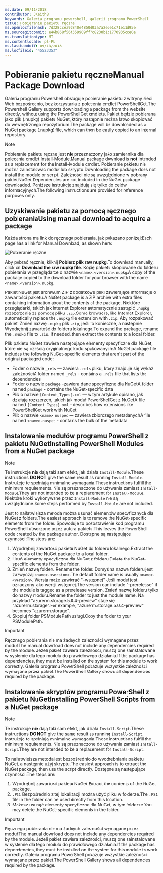 ```yaml
---
ms.date: 09/11/2018
contributor: JKeithB
keywords: Galeria programu powershell, galerii programu PowerShell
title: Pobieranie pakietu ręczne
ms.openlocfilehash: 7d228ccea9b840e4850d03a7a2e3e1c71e11d95e
ms.sourcegitcommit: e46b868f56f359909ff7c8230b1d1770935cce0e
ms.translationtype: MT
ms.contentlocale: pl-PL
ms.lasthandoff: 09/13/2018
ms.locfileid: "45523353"
---
```

# <a name="manual-package-download"></a><span data-ttu-id="3ca54-103">Pobieranie pakietu ręczne</span><span class="sxs-lookup"><span data-stu-id="3ca54-103">Manual Package Download</span></span>

<span data-ttu-id="3ca54-104">Galeria programu Powershell obsługuje pobieranie pakietu z witryny sieci Web bezpośrednio, bez korzystania z polecenia cmdlet PowerShellGet.</span><span class="sxs-lookup"><span data-stu-id="3ca54-104">The Powershell Gallery supports downloading a package from the website directly, without using the PowerShellGet cmdlets.</span></span> <span data-ttu-id="3ca54-105">Pakiet będzie pobierana jako plik (.nupkg) pakietu NuGet, który następnie można łatwo skopiować do wewnętrznego repozytorium.</span><span class="sxs-lookup"><span data-stu-id="3ca54-105">The package will be downloaded as a NuGet package (.nupkg) file, which can then be easily copied to an internal repository.</span></span>

> [!NOTE]
> <span data-ttu-id="3ca54-106">Pobieranie pakietu ręczne jest **nie** przeznaczony jako zamiennika dla polecenia cmdlet Install-Module.</span><span class="sxs-lookup"><span data-stu-id="3ca54-106">Manual package download is **not** intended as a replacement for the Install-Module cmdlet.</span></span>
> <span data-ttu-id="3ca54-107">Pobieranie pakietu nie można zainstalować moduł lub skryptu.</span><span class="sxs-lookup"><span data-stu-id="3ca54-107">Downloading the package does not install the module or script.</span></span> <span data-ttu-id="3ca54-108">Zależności nie są uwzględnione w pobrany pakiet NuGet.</span><span class="sxs-lookup"><span data-stu-id="3ca54-108">Dependencies are not included in the NuGet package downloaded.</span></span> <span data-ttu-id="3ca54-109">Poniższe instrukcje znajdują się tylko do celów informacyjnych.</span><span class="sxs-lookup"><span data-stu-id="3ca54-109">The following instructions are provided for reference purposes only.</span></span>

## <a name="using-manual-download-to-acquire-a-package"></a><span data-ttu-id="3ca54-110">Uzyskiwanie pakietu za pomocą ręcznego pobierania</span><span class="sxs-lookup"><span data-stu-id="3ca54-110">Using manual download to acquire a package</span></span>

<span data-ttu-id="3ca54-111">Każda strona ma link do ręcznego pobierania, jak pokazano poniżej:</span><span class="sxs-lookup"><span data-stu-id="3ca54-111">Each page has a link for Manual Download, as shown here:</span></span>

![Pobieranie ręczne](../../Images/Manual_Item_Download.PNG)

<span data-ttu-id="3ca54-113">Aby pobrać ręcznie, kliknij **Pobierz plik raw nupkg**.</span><span class="sxs-lookup"><span data-stu-id="3ca54-113">To download manually, click on **Download the raw nupkg file**.</span></span> <span data-ttu-id="3ca54-114">Kopię pakietu skopiowane do folderu pobierania w przeglądarce o nazwie `<name>.<version>.nupkg`.</span><span class="sxs-lookup"><span data-stu-id="3ca54-114">A copy of the package copied to the download folder for your browser with the name `<name>.<version>.nupkg`.</span></span>

<span data-ttu-id="3ca54-115">Pakiet NuGet jest archiwum ZIP z dodatkowe pliki zawierające informacje o zawartości pakietu.</span><span class="sxs-lookup"><span data-stu-id="3ca54-115">A NuGet package is a ZIP archive with extra files containing information about the contents of the package.</span></span> <span data-ttu-id="3ca54-116">Niektóre przeglądarki, takich jak Internet Explorer automatycznie zastąpić `.nupkg` rozszerzenia za pomocą pliku `.zip`.</span><span class="sxs-lookup"><span data-stu-id="3ca54-116">Some browsers, like Internet Explorer, automatically replace the `.nupkg` file extension with `.zip`.</span></span> <span data-ttu-id="3ca54-117">Aby rozpakować pakiet, Zmień nazwę `.nupkg` plik `.zip`, jeśli to konieczne, a następnie Wyodrębnij zawartość do folderu lokalnego.</span><span class="sxs-lookup"><span data-stu-id="3ca54-117">To expand the package, rename the `.nupkg` file to `.zip`, if needed, then extract the contents to a local folder.</span></span>

<span data-ttu-id="3ca54-118">Plik pakietu NuGet zawiera następujące elementy specyficzne dla NuGet, które nie są częścią oryginalnego kodu spakowanych:</span><span class="sxs-lookup"><span data-stu-id="3ca54-118">A NuGet package file includes the following NuGet-specific elements that aren't part of the original packaged code:</span></span>

- <span data-ttu-id="3ca54-119">Folder o nazwie `_rels` — zawiera `.rels` pliku, który znajduje się wykaz zależności</span><span class="sxs-lookup"><span data-stu-id="3ca54-119">A folder named `_rels` - contains a `.rels` file that lists the dependencies</span></span>
- <span data-ttu-id="3ca54-120">Folder o nazwie `package` -zawiera dane specyficzne dla NuGet</span><span class="sxs-lookup"><span data-stu-id="3ca54-120">A folder named `package` - contains the NuGet-specific data</span></span>
- <span data-ttu-id="3ca54-121">Plik o nazwie `[Content_Types].xml` — w tym artykule opisano, jak działają rozszerzeń, takich jak moduł PowerShellGet z NuGet</span><span class="sxs-lookup"><span data-stu-id="3ca54-121">A file named `[Content_Types].xml` - describes how extensions like PowerShellGet work with NuGet</span></span>
- <span data-ttu-id="3ca54-122">Plik o nazwie `<name>.nuspec` — zawiera zbiorczego metadanych</span><span class="sxs-lookup"><span data-stu-id="3ca54-122">A file named `<name>.nuspec` - contains the bulk of the metadata</span></span>

## <a name="installing-powershell-modules-from-a-nuget-package"></a><span data-ttu-id="3ca54-123">Instalowanie modułów programu PowerShell z pakietu NuGet</span><span class="sxs-lookup"><span data-stu-id="3ca54-123">Installing PowerShell Modules from a NuGet package</span></span>

> [!NOTE]
> <span data-ttu-id="3ca54-124">Te instrukcje **nie** dają taki sam efekt, jak działa `Install-Module`.</span><span class="sxs-lookup"><span data-stu-id="3ca54-124">These instructions **DO NOT** give the same result as running `Install-Module`.</span></span> <span data-ttu-id="3ca54-125">Instrukcje te spełniają minimalne wymagania.</span><span class="sxs-lookup"><span data-stu-id="3ca54-125">These instructions fulfill the minimum requirements.</span></span> <span data-ttu-id="3ca54-126">Nie są przeznaczone do używania zamiast `Install-Module`.</span><span class="sxs-lookup"><span data-stu-id="3ca54-126">They are not intended to be a replacement for `Install-Module`.</span></span> <span data-ttu-id="3ca54-127">Niektóre kroki wykonywane przez `Install-Module` nie są uwzględniane.</span><span class="sxs-lookup"><span data-stu-id="3ca54-127">Some steps performed by `Install-Module` are not included.</span></span>

<span data-ttu-id="3ca54-128">Jest to najłatwiejsza metoda można usunąć elementów specyficznych dla NuGet z folderu.</span><span class="sxs-lookup"><span data-stu-id="3ca54-128">The easiest approach is to remove the NuGet-specific elements from the folder.</span></span> <span data-ttu-id="3ca54-129">Spowoduje to pozostawienie kod programu PowerShell utworzone przez autora pakietu.</span><span class="sxs-lookup"><span data-stu-id="3ca54-129">This leaves the PowerShell code created by the package author.</span></span> <span data-ttu-id="3ca54-130">Dostępne są następujące czynności:</span><span class="sxs-lookup"><span data-stu-id="3ca54-130">The steps are:</span></span>

1. <span data-ttu-id="3ca54-131">Wyodrębnij zawartość pakietu NuGet do folderu lokalnego.</span><span class="sxs-lookup"><span data-stu-id="3ca54-131">Extract the contents of the NuGet package to a local folder.</span></span>
2. <span data-ttu-id="3ca54-132">Usuń elementy specyficzne dla NuGet z folderu.</span><span class="sxs-lookup"><span data-stu-id="3ca54-132">Delete the NuGet-specific elements from the folder.</span></span>
3. <span data-ttu-id="3ca54-133">Zmień nazwę folderu.</span><span class="sxs-lookup"><span data-stu-id="3ca54-133">Rename the folder.</span></span> <span data-ttu-id="3ca54-134">Domyślna nazwa folderu jest zazwyczaj `<name>.<version>`.</span><span class="sxs-lookup"><span data-stu-id="3ca54-134">The default folder name is usually `<name>.<version>`.</span></span> <span data-ttu-id="3ca54-135">Wersja może zawierać "-wstępnej" Jeśli moduł jest oznaczony jako wersji wstępnej.</span><span class="sxs-lookup"><span data-stu-id="3ca54-135">The version can include "-prerelease" if the module is tagged as a prerelease version.</span></span> <span data-ttu-id="3ca54-136">Zmień nazwę folderu tylko do nazwy modułu.</span><span class="sxs-lookup"><span data-stu-id="3ca54-136">Rename the folder to just the module name.</span></span> <span data-ttu-id="3ca54-137">Na przykład "azurerm.storage.5.0.4-preview" staje się "azurerm.storage".</span><span class="sxs-lookup"><span data-stu-id="3ca54-137">For example, "azurerm.storage.5.0.4-preview" becomes "azurerm.storage".</span></span>
4. <span data-ttu-id="3ca54-138">Skopiuj folder PSModulePath usługi.</span><span class="sxs-lookup"><span data-stu-id="3ca54-138">Copy the folder to your PSModulePath.</span></span>

> [!IMPORTANT]
> <span data-ttu-id="3ca54-139">Ręcznego pobierania nie ma żadnych zależności wymagane przez moduł.</span><span class="sxs-lookup"><span data-stu-id="3ca54-139">The manual download does not include any dependencies required by the module.</span></span> <span data-ttu-id="3ca54-140">Jeżeli pakiet zawiera zależności, muszą one zainstalowane w systemie dla tego modułu do prawidłowego działania.</span><span class="sxs-lookup"><span data-stu-id="3ca54-140">If the package has dependencies, they must be installed on the system for this module to work correctly.</span></span> <span data-ttu-id="3ca54-141">Galeria programu PowerShell pokazuje wszystkie zależności wymagane przez pakiet.</span><span class="sxs-lookup"><span data-stu-id="3ca54-141">The PowerShell Gallery shows all dependencies required by the package.</span></span>

## <a name="installing-powershell-scripts-from-a-nuget-package"></a><span data-ttu-id="3ca54-142">Instalowanie skryptów programu PowerShell z pakietu NuGet</span><span class="sxs-lookup"><span data-stu-id="3ca54-142">Installing PowerShell Scripts from a NuGet package</span></span>

> [!NOTE]
> <span data-ttu-id="3ca54-143">Te instrukcje **nie** dają taki sam efekt, jak działa `Install-Script`.</span><span class="sxs-lookup"><span data-stu-id="3ca54-143">These instructions **DO NOT** give the same result as running `Install-Script`.</span></span> <span data-ttu-id="3ca54-144">Instrukcje te spełniają minimalne wymagania.</span><span class="sxs-lookup"><span data-stu-id="3ca54-144">These instructions fulfill the minimum requirements.</span></span> <span data-ttu-id="3ca54-145">Nie są przeznaczone do używania zamiast `Install-Script`.</span><span class="sxs-lookup"><span data-stu-id="3ca54-145">They are not intended to be a replacement for `Install-Script`.</span></span>

<span data-ttu-id="3ca54-146">To najłatwiejsza metoda jest bezpośrednio do wyodrębniania pakietu NuGet, a następnie użyj skryptu.</span><span class="sxs-lookup"><span data-stu-id="3ca54-146">The easiest approach is to extract the NuGet package, then use the script directly.</span></span> <span data-ttu-id="3ca54-147">Dostępne są następujące czynności:</span><span class="sxs-lookup"><span data-stu-id="3ca54-147">The steps are:</span></span>

1. <span data-ttu-id="3ca54-148">Wyodrębnij zawartość pakietu NuGet.</span><span class="sxs-lookup"><span data-stu-id="3ca54-148">Extract the contents of the NuGet package.</span></span>
2. <span data-ttu-id="3ca54-149">`.PS1` Bezpośrednio z tej lokalizacji można użyć pliku w folderze.</span><span class="sxs-lookup"><span data-stu-id="3ca54-149">The `.PS1` file in the folder can be used directly from this location.</span></span>
3. <span data-ttu-id="3ca54-150">Możesz usunąć elementy specyficzne dla NuGet, w tym folderze.</span><span class="sxs-lookup"><span data-stu-id="3ca54-150">You may delete the NuGet-specific elements in the folder.</span></span>

> [!IMPORTANT]
> <span data-ttu-id="3ca54-151">Ręcznego pobierania nie ma żadnych zależności wymagane przez moduł.</span><span class="sxs-lookup"><span data-stu-id="3ca54-151">The manual download does not include any dependencies required by the module.</span></span> <span data-ttu-id="3ca54-152">Jeżeli pakiet zawiera zależności, muszą one zainstalowane w systemie dla tego modułu do prawidłowego działania.</span><span class="sxs-lookup"><span data-stu-id="3ca54-152">If the package has dependencies, they must be installed on the system for this module to work correctly.</span></span> <span data-ttu-id="3ca54-153">Galeria programu PowerShell pokazuje wszystkie zależności wymagane przez pakiet.</span><span class="sxs-lookup"><span data-stu-id="3ca54-153">The PowerShell Gallery shows all dependencies required by the package.</span></span>
